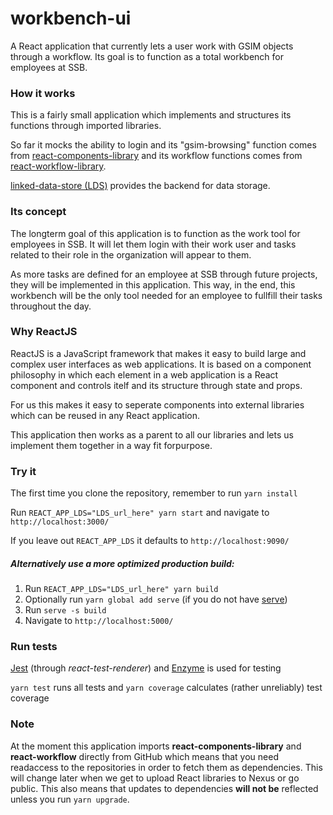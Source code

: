 # workbench-ui
A React application that currently lets a user work with GSIM objects through a workflow. Its goal is to function as a 
total workbench for employees at SSB.

### How it works
This is a fairly small application which implements and structures its functions through imported libraries. 

So far it mocks the ability to login and its "gsim-browsing" function comes from 
[react-components-library](https://github.com/statisticsnorway/dc-react-components-library) and its workflow functions
comes from [react-workflow-library](https://github.com/statisticsnorway/dc-react-workflow-library).

[linked-data-store (LDS)](https://github.com/statisticsnorway/linked-data-store-documentation) provides the backend 
for data storage.

### Its concept
The longterm goal of this application is to function as the work tool for employees in SSB. It will let them login with 
their work user and tasks related to their role in the organization will appear to them.

As more tasks are defined for an employee at SSB through future projects, they will be implemented in this application.
This way, in the end, this workbench will be the only tool needed for an employee to fullfill their tasks throughout the day.

### Why ReactJS
ReactJS is a JavaScript framework that makes it easy to build large and complex user interfaces as web applications. 
It is based on a component philosophy in which each element in a web application is a React component and controls itelf 
and its structure through state and props.

For us this makes it easy to seperate components into external libraries which can be reused in any React application.

This application then works as a parent to all our libraries and lets us implement them together in a way fit forpurpose.

### Try it
The first time you clone the repository, remember to run `yarn install`

Run `REACT_APP_LDS="LDS_url_here" yarn start` and navigate to `http://localhost:3000/`

If you leave out `REACT_APP_LDS` it defaults to `http://localhost:9090/`

##### Alternatively use a more optimized production build:
1. Run `REACT_APP_LDS="LDS_url_here" yarn build`
2. Optionally run `yarn global add serve` (if you do not have [serve](https://github.com/zeit/serve/))
3. Run `serve -s build`
4. Navigate to `http://localhost:5000/`

### Run tests
[Jest](https://jestjs.io/en/) (through *react-test-renderer*) and [Enzyme](https://airbnb.io/enzyme/) is used for testing

`yarn test` runs all tests and `yarn coverage` calculates (rather unreliably) test coverage

### Note
At the moment this application imports **react-components-library** and **react-workflow** directly from GitHub 
which means that you need readaccess to the repositories in order to fetch them as dependencies. This will change later 
when we get to upload React libraries to Nexus or go public. This also means that updates to dependencies **will not be** 
reflected unless you run `yarn upgrade`.